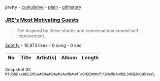 pretty - [cumulative](/playlists/cumulative/37i9dQZF1DX6gAnC9ioCxB.md) - [plain](/playlists/plain/37i9dQZF1DX6gAnC9ioCxB) - [githistory](https://github.githistory.xyz/mackorone/spotify-playlist-archive/blob/main/playlists/plain/37i9dQZF1DX6gAnC9ioCxB)

### [JRE's Most Motivating Guests](https://open.spotify.com/playlist/37i9dQZF1DX6gAnC9ioCxB)

> Get inspired by these stories and conversations around self\-improvement.

[Spotify](https://open.spotify.com/user/spotify) - 10,973 likes - 0 song - 0 sec

| No. | Title | Artist(s) | Album | Length |
|---|---|---|---|---|

Snapshot ID: `MTU5ODkxODE2MCwwMDAwMDAwMzAwMDAwMTc0NDZmMmVlY2MwMDAwMDE3NDQ2NDQ5YmVi`
